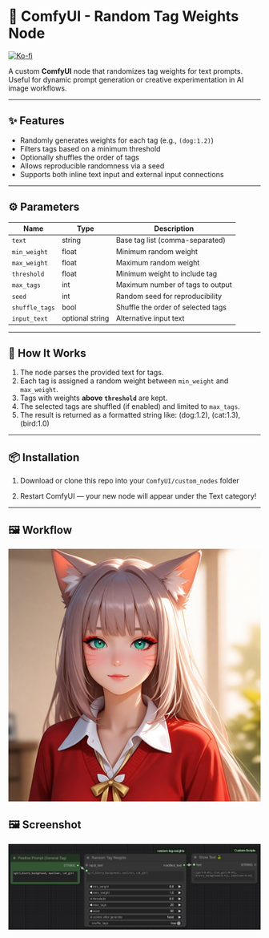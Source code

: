 # 🧩 ComfyUI - Random Tag Weights Node



[![Ko-fi](https://ko-fi.com/img/githubbutton_sm.svg)](https://ko-fi.com/analaser)

A custom **ComfyUI** node that randomizes tag weights for text prompts.  
Useful for dynamic prompt generation or creative experimentation in AI image workflows.

---

## ✨ Features

- Randomly generates weights for each tag (e.g., `(dog:1.2)`)
- Filters tags based on a minimum threshold
- Optionally shuffles the order of tags
- Allows reproducible randomness via a seed
- Supports both inline text input and external input connections

---

## ⚙️ Parameters

| Name | Type | Description |
|------|------|-------------|
| `text` | string | Base tag list (comma-separated) |
| `min_weight` | float | Minimum random weight |
| `max_weight` | float | Maximum random weight |
| `threshold` | float | Minimum weight to include tag |
| `max_tags` | int | Maximum number of tags to output |
| `seed` | int | Random seed for reproducibility |
| `shuffle_tags` | bool | Shuffle the order of selected tags |
| `input_text` | optional string | Alternative input text |

---

## 🧠 How It Works

1. The node parses the provided text for tags.
2. Each tag is assigned a random weight between `min_weight` and `max_weight`.
3. Tags with weights **above `threshold`** are kept.
4. The selected tags are shuffled (if enabled) and limited to `max_tags`.
5. The result is returned as a formatted string like: (dog:1.2), (cat:1.3), (bird:1.0)


---

## 📦 Installation

1. Download or clone this repo into your `ComfyUI/custom_nodes` folder
 

2. Restart ComfyUI — your new node will appear under the Text category!

---

## 🖼️ Workflow 

![workflow](workflow.png)

## 🖼️ Screenshot

![screenshot](Screenshot.png)



